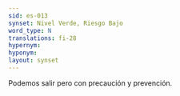 ```yaml
---
sid: es-013
synset: Nivel Verde, Riesgo Bajo
word_type: N
translations: fi-28
hypernym: 
hyponym: 
layout: synset
---
```

Podemos salir pero con precaución y prevención.
